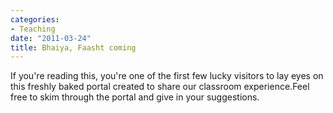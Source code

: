 ```yaml
---
categories:
- Teaching
date: "2011-03-24"
title: Bhaiya, Faasht coming
---
```


If you're reading this, you're one of the first few lucky visitors to lay eyes on this freshly baked portal created to share our classroom experience.Feel free to skim through the portal and give in your suggestions.

